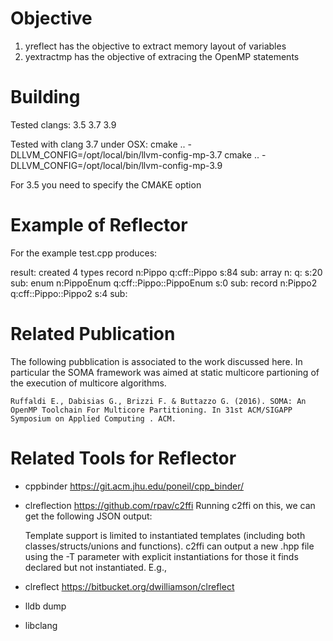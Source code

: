 Objective
===========================

1) yreflect has the objective to extract memory layout of variables
2) yextractmp has the objective of extracing the OpenMP statements

Building
=========

Tested clangs: 3.5 3.7 3.9

Tested with clang 3.7 under OSX:
	cmake .. -DLLVM_CONFIG=/opt/local/bin/llvm-config-mp-3.7 
	cmake .. -DLLVM_CONFIG=/opt/local/bin/llvm-config-mp-3.9 

For 3.5 you need to specify the CMAKE option

Example of Reflector
====================

For the example test.cpp produces:

result: created 4 types
record n:Pippo q:cff::Pippo s:84 sub:
array n: q: s:20 sub:
enum n:PippoEnum q:cff::Pippo::PippoEnum s:0 sub:
record n:Pippo2 q:cff::Pippo::Pippo2 s:4 sub:

Related Publication
===================
The following pubblication is associated to the work discussed here. In particular the SOMA framework was aimed at static multicore partioning of the execution of multicore algorithms.

	Ruffaldi E., Dabisias G., Brizzi F. & Buttazzo G. (2016). SOMA: An OpenMP Toolchain For Multicore Partitioning. In 31st ACM/SIGAPP Symposium on Applied Computing . ACM.


Related Tools for Reflector
===========================

- cppbinder
	https://git.acm.jhu.edu/poneil/cpp_binder/
	
- clreflection
	https://github.com/rpav/c2ffi
	Running c2ffi on this, we can get the following JSON output:
	
	Template support is limited to instantiated templates (including both classes/structs/unions and functions). c2ffi can output a new .hpp file using the -T parameter with explicit instantiations for those it finds declared but not instantiated. E.g.,

- clreflect
	https://bitbucket.org/dwilliamson/clreflect

- lldb dump
- libclang